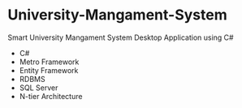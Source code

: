 # University-Mangament-System
Smart University Mangament System Desktop Application using C#

  * C#
  * Metro Framework
  * Entity Framework
  * RDBMS
  * SQL Server
  * N-tier Architecture

